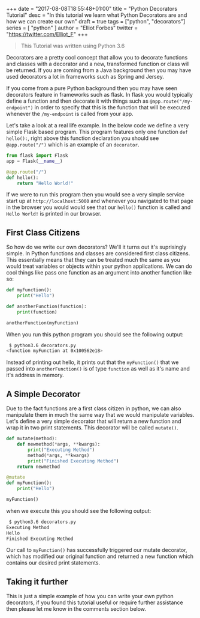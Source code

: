 +++
date = "2017-08-08T18:55:48+01:00"
title = "Python Decorators Tutorial"
desc = "In this tutorial we learn what Python Decorators are and how we can create our own"
draft = true
tags = ["python", "decorators"]
series = [ "python" ]
author = "Elliot Forbes"
twitter = "https://twitter.com/Elliot_F"
+++

> This Tutorial was written using Python 3.6

Decorators are a pretty cool concept that allow you to decorate functions and classes with a decorator and a new, transformed function or class will be returned. If you are coming from a Java background then you may have used decorators a lot in frameworks such as Spring and Jersey.

If you come from a pure Python background then you may have seen decorators feature in frameworks such as flask. In flask you would typically define a function and then decorate it with things such as `@app.route("/my-endpoint")` in order to specify that this is the function that will be executed whenever the `/my-endpoint` is called from your app.

Let's take a look at a real life example. In the below code we define a very simple Flask based program. This program features only one function `def hello():`, right above this function declaration you should see `@app.route("/")` which is an example of an `decorator`.     

~~~Python
from flask import Flask
app = Flask(__name__)

@app.route("/")
def hello():
    return "Hello World!"
~~~

If we were to run this program then you would see a very simple service start up at `http://localhost:5000` and whenever you navigated to that page in the browser you would would see that our `hello()` function is called and `Hello World!` is printed in our browser.

## First Class Citizens

So how do we write our own decorators? We'll it turns out it's suprisingly simple. In Python functions and classes are considered first class citizens. This essentially means that they can be treated much the same as you would treat variables or objects within your python applications. We can do cool things like pass one function as an argument into another function like so:

~~~python
def myFunction():
    print("Hello")

def anotherFunction(function):
    print(function)

anotherFunction(myFunction)
~~~

When you run this python program you should see the following output:

~~~bash
 $ python3.6 decorators.py
<function myFunction at 0x100562e18>
~~~

Instead of printing out hello, it prints out that the `myFunction()` that we passed into `anotherFunction()` is of type `function` as well as it's name and it's address in memory. 

## A Simple Decorator

Due to the fact functions are a first class citizen in python, we can also manipulate them in much the same way that we would manipulate variables. Let's define a very simple decorator that will return a new function and wrap it in two print statements. This decorator will be called `mutate()`. 

~~~python
def mutate(method):
    def newmethod(*args, **kwargs):
        print("Executing Method")
        method(*args, **kwargs)
        print("Finished Executing Method")
    return newmethod

@mutate
def myFunction():
    print("Hello")

myFunction()
~~~

when we execute this you should see the following output:

~~~bash
 $ python3.6 decorators.py
Executing Method
Hello
Finished Executing Method
~~~

Our call to `myFunction()` has successfully triggered our mutate decorator, which has modified our original function and returned a new function which contains our desired print statements.

## Taking it further

This is just a simple example of how you can write your own python decorators, if you found this tutorial useful or require further assistance then please let me know in the comments section below.